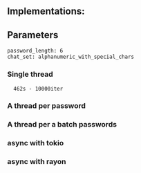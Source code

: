 ## Implementations:
  ## Parameters
    password_length: 6
    chat_set: alphanumeric_with_special_chars

  ### Single thread
      462s - 10000iter

  ### A thread per password
      

  ### A thread per a batch passwords  
      

  ### async with tokio

  ### async with rayon